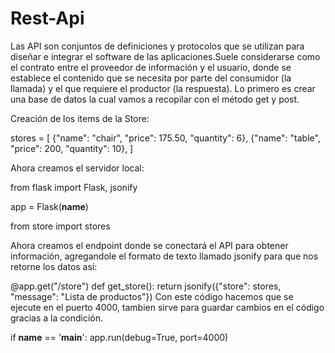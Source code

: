 # Rest-Api
Las API son conjuntos de definiciones y protocolos que se utilizan para diseñar e integrar el software de las aplicaciones.Suele considerarse como el contrato entre el proveedor de información y el usuario, donde se establece el contenido que se necesita por parte del consumidor (la llamada) y el que requiere el productor (la respuesta).
Lo primero es crear una base de datos la cual vamos a recopilar con el método get y post.

Creación de los items de la Store:

stores = [
    {"name": "chair", "price": 175.50, "quantity": 6},
    {"name": "table", "price": 200, "quantity": 10},
]

Ahora creamos el servidor local:

from flask import Flask, jsonify

app = Flask(__name__) 

from store import stores

Ahora creamos el endpoint donde se conectará el API para obtener información, agregandole el formato de texto llamado jsonify para que nos retorne los datos así:

@app.get("/store")
def get_store():
    return jsonify({"store": stores, "message": "Lista de productos"})
Con este código hacemos que se ejecute en el puerto 4000, tambien sirve para guardar cambios en el código gracias a la condición.

if __name__ == '__main__':
    app.run(debug=True, port=4000)





